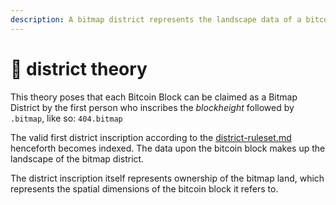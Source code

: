 ```yaml
---
description: A bitmap district represents the landscape data of a bitcoin block.
---
```


# 🌆 district theory

This theory poses that each Bitcoin Block can be claimed as a Bitmap District by the first person who inscribes the _blockheight_ followed by `.bitmap`, like so: `404.bitmap`&#x20;

The valid first district inscription according to the [district-ruleset.md](district-ruleset.md "mention") henceforth becomes indexed. The data upon the bitcoin block makes up the landscape of the bitmap district.

The district inscription itself represents ownership of the bitmap land, which represents the spatial dimensions of the bitcoin block it refers to.
